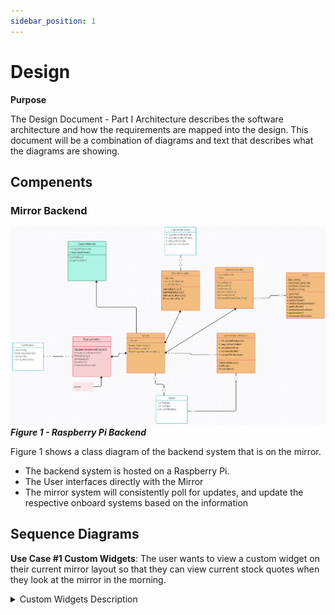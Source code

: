 ```yaml
---
sidebar_position: 1
---
```

# Design
**Purpose**

The Design Document - Part I Architecture describes the software architecture and how the requirements are mapped into the design. This document will be a combination of diagrams and text that describes what the diagrams are showing.

## Compenents

### Mirror Backend
![Alt text](image-1.png)
***Figure 1 - Raspberry Pi Backend***

Figure 1 shows a class diagram of the backend system that is on the mirror. 
- The backend system is hosted on a Raspberry Pi.
- The User interfaces directly with the Mirror
- The mirror system will consistently poll for updates, and update the respective onboard systems based on the information



## Sequence Diagrams

**Use Case #1 Custom Widgets**: The user wants to view a custom widget on their current mirror layout so that they can view current stock quotes when they look at the mirror in the morning.
<details>
<summary>
Custom Widgets Description
</summary>
  
The user:
1. Opens the companion app.
2. Navigates to the Widget section of the app.
3. Presses the Add New Widget button. 
4. Selects a stock-related widget from the list of widgets available.
5. Chooses which sub-profile and where on the mirror the widget shall be added.
6. Saves their progress.
7. Walks up to the mirror to turn the mirror on.
8. Observes the mirror reflecting the user's changes.
    
![Use Case 1 - Custom Widgets](https://github.com/Capstone-Projects-2023-Fall/project-smart-mirror/assets/123747098/77f4e202-5f4a-4507-b4a8-98698a2a7d83)

  
**Use Case #4 Height/Weight Tracking**: A user wants to set a weight goal from scratch and track their height and weight so they will have an easy way to access the knowledge needed to work towards their ideal weight.

<details>
<summary>
Height/Weight Tracking Description
</summary>

1. Opens the companion app.
2. Navigates to the Health section of the app.
3. Presses the Add Weight Goal button.
4. Inputs their desired weight.
5. Inputs their height and weight.
6. Saves their progress.
7. May update their height and weight when they wish.
9. Adds the built-in health widget to their sub-profile.
8. Is able to view their weight goal and weight history.
![Height_Weight Tracking](https://github.com/Capstone-Projects-2023-Fall/project-smart-mirror/assets/112418620/db79c4be-2220-4459-b44f-fa02a9755224)  
  
</details>

**Use Case #5 Rainy Day**: A user that wants to be informed on what to wear throughout the day as they are rushing to get ready to leave the house for work.
<details>
<summary>
Rainy Day Description
</summary>

1. They step in front of the mirror as they do their daily morning routine in the bathroom.
2. The camera detects the user’s face with the camera and turns on the screen display behind the 2 way mirror.
3. The mirror's Rasberry Pi retrieves data from the Open Weather API.
3. The mirrors widget display shows a heavy rain forecast icon in the afternoon despite being currently clear as day.
4. The user remembers to grab their raincoat and umbrella and goes about their day avoiding the uncomfortableness of cold rain.
![sequence diagram](https://github.com/Capstone-Projects-2023-Fall/project-smart-mirror/assets/70285068/14a00b33-b869-43c2-982b-b520063bfc68)

</details>


**Use Case #6 ToDo List**: A user that has a busy day full of important tasks to do wants to reference his Todo list on the cloud when they’re at home
<details>
<summary>
ToDo List Description
</summary>

1. The user opens up the smart mirror companion app and fills out his important task of checking in with his family member weekly after work.
2. The user goes about his normal routine, gets back home later on and views their mirror which reminds them of their task.
3. After being reminded, they call their family members and see how they are doing.
4. When the call is finished they open the companion app and check off their task for this week.

![Use case 6](https://github.com/Capstone-Projects-2023-Fall/project-smart-mirror/assets/74268497/3af74675-8621-435a-96a1-2f9e3bbda73b)

</details>

**Algorithim**
A smart mirror employing face recognition to enable user access follows a straightforward process. Equipped with an embedded camera, the mirror captures live video of individuals in its vicinity. This video feed is then processed to detect faces, utilizing algorithms like Haar cascades or deep learning-based face detection models. Once a face is detected, a pre-trained face recognition model compares the facial features extracted from the detected face with those of authorized users stored in a database. If a match is found within an acceptable confidence level, the system authenticates the user and unlocks the smart mirror, granting access to personalized information such as calendar events, weather updates, or other tailored data. The mirror automatically locks when it no longer detects a recognized face, enhancing security and privacy. In cases where face recognition might not work optimally, a fallback mechanism such as a PIN code or traditional key could be provided for authentication, ensuring a reliable and secure user experience.


**State Diagrams**
```mermaid
---
title: Server State Diagram
---
stateDiagram-v2
[Waiting] --> Displaying
Displaying --> Processing
Processing --> Requesting
Processing --> Displaying
Requesting --> Recording
Recording --> Processing
Requesting --> Processing
Displaying --> [Waiting]
```
##### Server State Diagram
The diagram above shows the different states that Smart Mirror will operate in. First the mirror acts in the waiting state, while it idles and waits for a face to be recognized. Once a face is seen the program will start displaying and the user's default widgets will appear. When new data is to be requested, the state then moves to the processing stage where it will determine if the data is already captured in the database, if it is then it will move back to the displaying state. If the data is not in the database then the state will change to requesting, and then the required data will start to be requested. Once the new data is requested, it will be recorded in the database and then processed. Once the data is processed it will then be displayed. The mirror will move from the display state to the waiting state if a face is not recognized in a short period of time.

```mermaid
---
title: Client State Diagram
---
stateDiagram-v2
Waiting --> Processing
Processing --> Requesting
Processing --> Sending
Requesting --> Sending
Sending --> Waiting
```
##### Client State Diagram
The diagram above shows the states for the client side companion application. Initially we begin in the waiting phase where we wait for user input. Once the user does an action in the application we move to the processing stage where we decide how to follow the user's commands. If we have the data already in our database we move to the sending to server state. Otherwise if we need to request data then we move to the requesting state. After requesting data, we then move to the recording state where we record the information in our database. Once the data is recorded we move to the sending state where we send the data the Rasberry Pi server. Then we move to the waiting state again for further instructions.


**Use Case #7  Scheduling Assistant**: A user that has a strict schedule of appointments with their clients wants to view their schedule at their workshop.
<details>
<summary>
Scheduling Assistant Description
</summary>


1. The user steps in front of their mirror at their workshop.
2. The camera detects the user’s face with the camera and turns on the screen display behind the 2 way mirror.
3. User glances at the calendar display widget on the screen and sees that their next appointment is in 20 minutes.
4. They get ready for their appointment with their client.
5. The client asks to have a followup appointment next month, the user decides to mark this in their companion app.
6. They open their google calendar app and denote the information for this event.
7. They will click submit and the event will appear on their smart mirror the day of the event.
8. On the day of the next event, the event shows on the display.

</details>

![Alt text](image.png)

## Database

```mermaid
---
title: Entity-Relation Diagram
---
erDiagram

    ACCOUNT ||--|{ PROFILE : has
    PROFILE ||--O{ CALENDAR : has
    CALENDAR ||--O{ EVENT : contains
    
    ACCOUNT {
        int accountID PK
        string username
        string email
        string password
    }
    PROFILE{
        int profileID PK
        String name
        String gender
        int age
        Date birthdate
        int zipcode
        int height
        int weight
        int weightGoal
        String voiceCommand
        boolean enableGesture
        int accountID FK
    }
    CALENDAR{
        int calendarID PK
        String calendarTitle
        int profileID FK
    }
    EVENT{
        int eventID PK
        String eventTitle
        Date startTime
        Date endTime
        int repeatRate
        Date alertTime
        int calendarID FK
    }
    
```

**Table Design**

The diagram above depicts the relationship between the entities to be stored in the database. All sensitive information will be encrypted.
ACCOUNT: Stores the account information of the user, which consists of their username, email and password.
PROFILE: Stores the information of the one or several sub-profiles associated with the account of the user. This information includes their name, gender, age, birth date, zip code, height, weight, a chosen weight goal, a list of voice commands, and a toggle to enable motion gesture functionality.
CALENDAR: Stores the information of the calendars of each sub-profile, if they have one. This includes the title of the calendar.
EVENT: Stores the information of each event of a calendar. This includes the event's title, the starting time, the ending time, the times at which the event should repeat itself, and the time to alert the user.

PK: Primary Key, FK: Foreign Key

A check list for architecture design is attached here [architecture\_design\_checklist.pdf](https://templeu.instructure.com/courses/106563/files/16928870/download?wrap=1 "architecture_design_checklist.pdf")  and should be used as a guidance.
